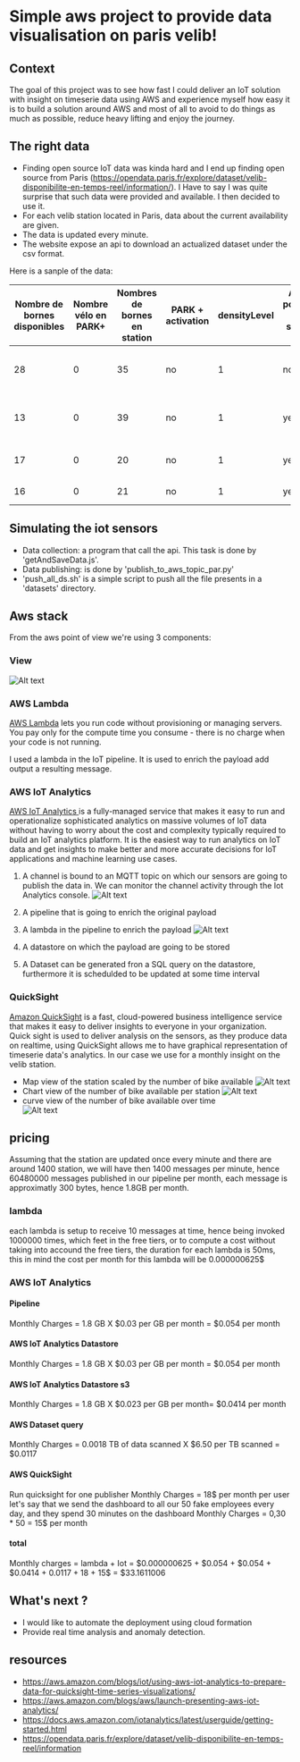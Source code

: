 # Simple aws project to provide data visualisation on paris velib!

## Context
The goal of this project was to see how fast I could deliver an IoT solution with insight on timeserie data using AWS and experience myself how easy it is to build a solution around AWS and most of all to avoid to do things as much as possible, reduce heavy lifting and enjoy the journey.  

## The right data
* Finding open source IoT data was kinda hard and I end up finding open source from Paris (https://opendata.paris.fr/explore/dataset/velib-disponibilite-en-temps-reel/information/). I Have to say I was quite surprise that such data were provided and available. I then decided to use it. 
* For each velib station located in Paris, data about the current availability are given.
* The data is updated every minute. 
* The website expose an api to download an actualized dataset under the csv format. 

Here is a sanple of the data:  

| Nombre de bornes disponibles | Nombre vélo en PARK+ | Nombres de bornes en station | PARK + activation | densityLevel | Achat possible en station (CB) | maxBikeOverflow | Etat du Totem | nbFreeDock | Nombre de vélo mécanique | PARK + | nbDock | Nombre vélo électrique | Nombre vélo en PARK+ | Code de la station | Nom de la station               | Etat des stations | Type de stations | geo                          | duedate    | 
|------------------------------|----------------------|------------------------------|-------------------|--------------|--------------------------------|-----------------|---------------|------------|--------------------------|--------|--------|------------------------|----------------------|--------------------|---------------------------------|-------------------|------------------|------------------------------|------------| 
| 28                           | 0                    | 35                           | no                | 1            | no                             | 0               | yes           | 0          | 5                        | no     | 0      | 2                      | 0                    | 16107              | Benjamin Godard - Victor Hugo   | Operative         | yes              | 48.865983, 2.275725          | 2018-07-15 | 
| 13                           | 0                    | 39                           | no                | 1            | yes                            | 0               | yes           | 0          | 22                       | no     | 0      | 4                      | 0                    | 11037              | Faubourg Du Temple - Republique | Operative         | yes              | 48.8678724847, 2.36489821581 | 2019-04-07 | 
| 17                           | 0                    | 20                           | no                | 1            | yes                            | 0               | yes           | 0          | 3                        | no     | 0      | 0                      | 0                    | 6021               | Beaux-Arts - Bonaparte          | Operative         | yes              | 48.8566039746, 2.33474291861 | 2018-06-22 | 
| 16                           | 0                    | 21                           | no                | 1            | yes                            | 21              | yes           | 0          | 0                        | no     | 0      | 5                      | 0                    | 9020               | Toudouze - Clauzel              | Operative         | yes              | 48.8792959173, 2.33736008406 | 2018-11-30 | 

## Simulating the iot sensors
- Data collection: a program that call the api. This task is done by 'getAndSaveData.js'.
- Data publishing: is done by 'publish_to_aws_topic_par.py'
- 'push_all_ds.sh' is a simple script to push all the file presents in a 'datasets' directory.

## Aws stack
From the aws point of view we're using 3 components:

### View
![Alt text](resources/aws-paris-velib.png?raw=true "abstract view")  

### AWS Lambda
[AWS Lambda](https://aws.amazon.com/lambda/) lets you run code without provisioning or managing servers. You pay only for the compute time you consume - there is no charge when your code is not running.  

I used a lambda in the IoT pipeline. It is used to enrich the payload add output a resulting message. 

### AWS IoT Analytics  
[AWS IoT Analytics ](https://aws.amazon.com/iot-analytics/)is a fully-managed service that makes it easy to run and operationalize sophisticated analytics on massive volumes of IoT data without having to worry about the cost and complexity typically required to build an IoT analytics platform. It is the easiest way to run analytics on IoT data and get insights to make better and more accurate decisions for IoT applications and machine learning use cases.  

1. A channel is bound to an MQTT topic on which our sensors are going to publish the data in. We can monitor the channel activity through the Iot Analytics console.
![Alt text](resources/channel.png?raw=true "abstract view")  

2.  A pipeline that is going to enrich the original payload
3.  A lambda in the pipeline to enrich the payload
![Alt text](resources/lambda.png?raw=true "abstract view")  

4.  A datastore on which the payload are going to be stored
5.  A Dataset can be generated fron a SQL query on the datastore, furthermore it is schedulded to be updated at some time interval

### QuickSight
[Amazon QuickSight](https://aws.amazon.com/quicksight/) is a fast, cloud-powered business intelligence service that makes it easy to deliver insights to everyone in your organization.   
Quick sight is used to deliver analysis on the sensors, as they produce data on realtime, using QuickSight allows me to have graphical representation of timeserie data's analytics. In our case we use for a monthly insight on the velib station.

* Map view of the station scaled by the number of bike available
![Alt text](resources/map.png?raw=true "abstract view")  
* Chart view of the number of bike available per station 
![Alt text](resources/chart.png?raw=true "abstract view")  
* curve view of the number of bike available over time  
![Alt text](resources/curve.png?raw=true "abstract view")  

## pricing  
Assuming that the station are updated once every minute and there are around 1400 station, we will have then 1400 messages per minute, hence 60480000 messages published in our pipeline per month, each message is approximatly 300 bytes, hence 1.8GB per month.
### lambda
each lambda is setup to receive 10 messages at time, hence being invoked 1000000 times, which feet in the free tiers, or to compute a cost without taking into accound the free tiers, the duration for each lambda is 50ms, this in mind the cost per month for this lambda will be 0.000000625$
### AWS IoT Analytics
#### Pipeline
Monthly Charges = 1.8 GB X $0.03 per GB per month = $0.054 per month
#### AWS IoT Analytics Datastore
Monthly Charges = 1.8 GB X $0.03 per GB per month = $0.054 per month
#### AWS IoT Analytics Datastore s3
Monthly Charges = 1.8 GB X $0.023 per GB per month= $0.0414 per month
#### AWS Dataset query
Monthly Charges = 0.0018 TB of data scanned X $6.50 per TB scanned = $0.0117
#### AWS QuickSight
Run quicksight for one publisher 
Monthly Charges = 18$ per month per user
let's say that we send the dashboard to all our 50 fake employees every day, and they spend 30 minutes on the dashboard
Monthly Charges = 0,30 * 50 = 15$ per month
#### total
Monthly charges = lambda + Iot = $0.000000625 + $0.054 + $0.054 + $0.0414 + $0.0117 + 18$ + 15$ = $33.1611006

## What's next ?

* I would like to automate the deployment using cloud formation
* Provide real time analysis and anomaly detection.  

## resources

* https://aws.amazon.com/blogs/iot/using-aws-iot-analytics-to-prepare-data-for-quicksight-time-series-visualizations/  
* https://aws.amazon.com/blogs/aws/launch-presenting-aws-iot-analytics/
* https://docs.aws.amazon.com/iotanalytics/latest/userguide/getting-started.html  
* https://opendata.paris.fr/explore/dataset/velib-disponibilite-en-temps-reel/information
